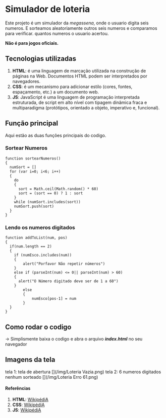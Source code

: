 # Simulador de loteria

Este projeto é um simulador da *megassena*, onde o usuario digita seis numeros.
E sorteamos aleatoriamente outros seis numeros e comparamos para verificar.
quantos numeros o usuario acertou.

**Não é para jogos oficiais.**

## Tecnologias utilizadas
1. **HTML**: é uma linguagem de marcação utilizada na construção de páginas na Web. Documentos HTML podem ser interpretados por navegadores.
2. **CSS**: é um mecanismo para adicionar estilo (cores, fontes, espaçamento, etc.) a um documento web.
3. **JS**: JavaScript é uma linguagem de programação interpretada estruturada, de script em alto nível com tipagem dinâmica fraca e multiparadigma (protótipos, orientado a objeto, imperativo e, funcional).

## Função principal
Aqui estão as duas funções principais do codigo.

### Sortear Numeros
```
function sortearNumeros()
{
  numSort = []
  for (var i=0; i<6; i++)
  {
    do
    {
      sort = Math.ceil(Math.random() * 60)
      sort = (sort == 0) ? 1 : sort
    }
    while (numSort.includes(sort))
    numSort.push(sort)
  }
}
```
### Lendo os numeros digitados
```
function addToList(num, pos)
{
  if(num.length == 2)
  {
    if (numEsco.includes(num))
    {
        alert("Porfavor Não repetir números")
    }
    else if (parseInt(num) <= 0|| parseInt(num) > 60)
    {
      alert("O Número digitado deve ser de 1 a 60")
    }
        else
        {
            numEsco[pos-1] = num
        }
  }
}
```

## Como rodar o codigo
-> Simplismente baixa o codigo e abra o arquivo **_index.html_** no seu navegador

## Imagens da tela
tela 1: tela de abertura
[](/img/Loteria Vazia.png)
tela 2: 6 numeros digitados nenhum sorteado
[](/img/Loteria Erro 61.png)

#### Referências
1. **HTML**: [WikipédiA](https://pt.wikipedia.org/wiki/HTML)
2. **CSS**: [WikipédiA](https://pt.wikipedia.org/wiki/Cascading_Style_Sheets)
3. **JS**: [WikipédiA](https://pt.wikipedia.org/wiki/JavaScript)
